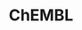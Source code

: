 ---
bigquery: https://console.cloud.google.com/bigquery?p=patents-public-data&d=ebi_chembl&page=dataset
citation: '"The ChEMBL database in 2017." Anna Gaulton, Anne Hersey, Michał Nowotka,
  A Patrícia Bento, Jon Chambers, David Mendez, Prudence Mutowo, Francis Atkinson,
  Louisa J Bellis, Elena Cibrián-Uhalte, Mark Davies, Nathan Dedman, Anneli Karlsson,
  María Paula Magariños, John P Overington, George Papadatos, Ines Smit, Andrew R
  Leach Nucleic acids Research (2017) 45 (Database Issue), D945-D954'
contributors: European Bioinformatics Institute
cost: None
description: ChEMBL Data is a manually curated database of small molecules used in
  drug discovery, including information about existing patented drugs.
documentation: 'schema: https://www.ebi.ac.uk/chembl/db_schema


  '
last_edit: 04/08/2022, 22:24:04
location: https://console.cloud.google.com/marketplace/product/google_patents_public_datasets/chembl
maintained_by: EMBL-EBI, an outstation of European Molecular Biology Laboratory
related_publications: '

  ChEMBL: towards direct deposition of bioassay data.


  Mendez D, Gaulton A, Bento AP, Chambers J, De Veij M, Félix E, Magariños MP, Mosquera
  JF, Mutowo P, Nowotka M, Gordillo-Marañón M, Hunter F, Junco L, Mugumbate G, Rodriguez-Lopez
  M, Atkinson F, Bosc N, Radoux CJ, Segura-Cabrera A, Hersey A, Leach AR.


  — Nucleic Acids Res. 2019; 47(D1):D930-D940. doi: 10.1093/nar/gky1075

  '
schema_fields:
- previous_company
- mc_target_accession
- target_desc
- standard_flag
- source
- action_type
- cpd_str_alert_id
- cell_source_tax_id
- end_position
- structure_type
- molecular_species
- targcomp_id
- value
- parent_molregno
- orig_description
- standard_text_value
- db_version
- first_in_class
- stem_class
- tid
- bao_id
- availability_type
- mesh_id
- irac_code
- company
- assay_test_type
- assay_cell_type
- level3_description
- chebi_par_id
- metabolite_record_id
- substrate_record_id
- enzyme_name
- entity_type
- who_extra
- pubmed_id
- delist_flag
- standard_value
- chirality
- mc_tax_id
- cl_lincs_id
- drugind_id
- mutation
- parent_type
- warning_description
- class_level
- domain_name
- withdrawn_reason
- activity_comment
- description
- bao_endpoint
- version
- mc_organism
- variant_id
- last_page
- ro3_pass
- country
- sequence
- tid_fixed
- dosage_form
- applicant_full_name
- helm_notation
- level2
- mw_freebase
- irac_class_id
- cellosaurus_id
- src_description
- site_id
- active_molregno
- sitecomp_id
- level4_description
- dosed_ingredient
- updated_on
- met_comment
- assay_source
- uo_units
- compsyn_id
- log_id
- pathway_key
- relationship
- l1
- mec_id
- short_name
- cell_ontology_id
- l7
- toid
- standard_units
- cell_source_organism
- ref_id
- site_residues
- src_id
- drug_record_id
- patent_expire_date
- frac_class_id
- comp_class_id
- normal_range_max
- level1
- l2
- efo_id
- mechanism_comment
- usan_stem_definition
- related_tid
- ddd_comment
- pref_name
- atc_code
- sequence_md5sum
- compound_key
- ddd_units
- le
- warning_class
- prodrug
- component_id
- first_approval
- smid
- alogp
- cx_logp
- tbl
- rgid
- protein_class_desc
- num_alerts
- relation
- disease_efficacy
- route
- parameter_type
- upper_value
- canonical_smiles
- binding_site_comment
- parameter_value
- parent_id
- psa
- standard_inchi
- assay_tissue
- num_lipinski_ro5_violations
- cell_source_tissue
- withdrawn_flag
- confidence_score
- parent_go_id
- num_ro5_violations
- ref_type
- creation_date
- met_id
- warning_type
- src_short_name
- relationship_type
- species_group_flag
- homologue
- hbd
- pathway_id
- compd_id
- withdrawn_class
- year
- full_molformula
- doc_id
- warning_year
- drug_substance_flag
- rtb
- cidx
- doc_type
- co_stem_id
- start_position
- ap_id
- syn_type
- assay_type
- therapeutic_flag
- assay_organism
- hbd_lipinski
- uberon_id
- full_mwt
- product_id
- ref_url
- research_stem
- curated_by
- level2_description
- source_domain_id
- journal
- innovator_company
- alert_name
- bto_id
- l3
- abstract
- indication_class
- ddd_value
- mol_frac_id
- mw_monoisotopic
- src_compound_id
- cell_name
- black_box_warning
- stem
- molsyn_id
- predbind_id
- hrac_code
- published_type
- ad_type
- comments
- level1_description
- clo_id
- acd_most_bpka
- withdrawn_year
- prod_pat_id
- as_id
- record_id
- tissue_id
- molecular_mechanism
- downgraded
- assay_strain
- priority
- warning_country
- active_ingredient
- polymer_flag
- drug_product_flag
- acd_most_apka
- assay_param_id
- ingredient
- oral
- patent_id
- bao_format
- max_phase
- accession
- standard_relation
- qudt_units
- patent_no
- assay_tax_id
- cell_description
- assay_desc
- nda_type
- bei
- annotation
- site_name
- activity_id
- domain_id
- usan_stem_id
- direct_interaction
- usan_year
- l6
- aromatic_rings
- metref_id
- level3
- l5
- title
- src_assay_id
- heavy_atoms
- natural_product
- who_name
- caloha_id
- curation_comment
- l8
- subgroup
- sei
- molfile
- oc_id
- go_id
- frac_code
- selectivity_comment
- assay_class_id
- biocomp_id
- usan_stem
- mol_irac_id
- cx_most_bpka
- comp_go_id
- stat
- mecref_id
- relationship_desc
- max_phase_for_ind
- approval_date
- alert_id
- indref_id
- standard_upper_value
- warning_id
- result_flag
- enzyme_tid
- hba
- assay_id
- issue
- set_name
- label
- major_class
- component_synonym
- path
- protclasssyn_id
- withdrawn_country
- ridx
- published_relation
- mc_target_name
- normal_range_min
- first_page
- doi
- pchembl_value
- text_value
- inorganic_flag
- synonyms
- efo_term
- status
- cx_most_apka
- formulation_id
- aidx
- tax_id
- mesh_heading
- mol_atc_id
- idx
- domain_description
- domain_type
- patent_use_code
- definition
- met_conversion
- mc_target_type
- assay_subcellular_fraction
- data_validity_comment
- smarts
- standard_inchi_key
- standard_type
- strength
- prediction_method
- job_id
- ass_cls_map_id
- volume
- updated_by
- hrac_class_id
- actsm_id
- protein_class_id
- potential_duplicate
- chembl_id
- last_active
- trade_name
- db_source
- res_stem_id
- target_mapping
- aspect
- alert_set_id
- component_type
- lle
- level4
- assay_category
- targrel_id
- cx_logd
- acd_logp
- confidence
- molecule_type
- level5
- mol_hrac_id
- protein_class_synonym
- usan_substem
- ddd_admr
- organism
- published_units
- target_type
- name
- publication_number
- compound_name
- parenteral
- warnref_id
- submission_date
- cell_id
- mechanism_of_action
- authors
- qed_weighted
- l4
- hba_lipinski
- std_act_id
- class_type
- activity_count
- type
- isoform
- acd_logd
- ddd_id
- entity_id
- topical
- molregno
- units
- published_value
shortname: chembl
tags:
- biotechnology
- health
- chemical
- bioinformatics
- medical
terms_of_use: CC BY-SA 3.0
title: ChEMBL
uuid: e232a192-965c-4ec9-904c-155b6dfe56c5
---